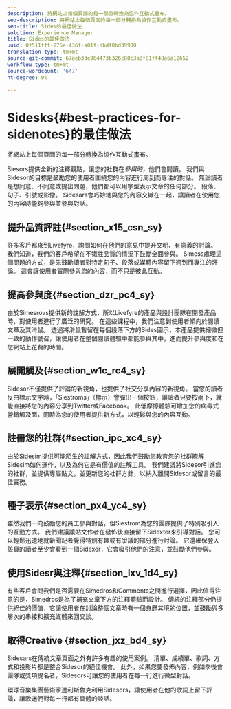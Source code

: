 ```yaml
---
description: 將網站上每個頁面的每一部分轉換為協作互動式畫布。
seo-description: 將網站上每個頁面的每一部分轉換為協作互動式畫布。
seo-title: Sides的最佳做法
solution: Experience Manager
title: Sides的最佳做法
uuid: 0f511fff-275a-436f-a81f-dbdf0bd39900
translation-type: tm+mt
source-git-commit: 67aeb3de964473b326c88c3a3f81ff48a6a12652
workflow-type: tm+mt
source-wordcount: '647'
ht-degree: 0%

---
```



# Sidesks{#best-practices-for-sidenotes}的最佳做法

將網站上每個頁面的每一部分轉換為協作互動式畫布。

Siesors提供全新的注釋觀點，讓您的社群在&#x200B;*參與時，*&#x200B;他們會閱讀。 我們與Sidesor的目標是鼓勵您的使用者圍繞您的內容進行周到而專注的對話。 無論讀者是想同意、不同意或提出問題，他們都可以用字型表示文章的任何部分。 段落、句子、引號或影像。 Sidesars會巧妙地與您的內容交織在一起，讓讀者在使用您的內容時能夠參與並參與對話。

## 提升品質評註{#section_x15_csn_sy}

許多客戶都來到Livefyre，詢問如何在他們的意見中提升文明、有意義的討論。 我們知道，我們的客戶希望在不犧牲品質的情況下鼓勵全面參與。 Simess處理這個問題的方式，是先鼓勵讀者對特定句子、段落或媒體內容留下週到而專注的評論。 這會讓使用者實際參與您的內容，而不只是彼此互動。

## 提高參與度{#section_dzr_pc4_sy}

由於Simesrovs提供新的註解方式，所以Livefyre的產品與設計團隊在開發產品時，對使用者進行了廣泛的研究。 在這些課程中，我們注意到使用者傾向於閱讀文章及其滑鼠。 透過將滑鼠暫留在每個段落下方的Sides圖示，本產品提供細微但一致的動作號召，讓使用者在整個閱讀體驗中都能參與其中，進而提升參與度和在您網站上花費的時間。

## 展開觸及{#section_w1c_rc4_sy}

Sidesor不僅提供了評論的新視角，也提供了社交分享內容的新視角。 當您的讀者反白標示文字時，「Siestroms」（標示）會彈出一個按鈕，讓讀者只要按兩下，就能直接將您的內容分享到Twitter或Facebook。 此低摩擦體驗可增加您的病毒式營銷觸及面，同時為您的使用者提供新方式，以輕鬆與您的內容互動。

## 註冊您的社群{#section_ipc_xc4_sy}

由於Sidesim提供可能陌生的註解方式，因此我們鼓勵您教育您的社群瞭解Sidesim如何運作，以及為何它是有價值的註解工具。 我們建議將Sidesor引進您的社群，並提供專屬貼文，並更新您的社群方針，以納入離開Sidesor或留言的最佳實務。

## 種子表示{#section_px4_yc4_sy}

雖然我們一向鼓勵您的員工參與對話，但Siestrom為您的團隊提供了特別吸引人的互動方式。 我們建議讓貼文作者在發佈後直接留下Sidexter來引導對話。 您可以輕鬆迅速地就新聞記者覺得特別有趣或有爭議的部分進行討論。 它還確保登入該頁的讀者至少會看到一個Sidexer，它會吸引他們的注意，並鼓勵他們參與。

## 使用Sidesr與注釋{#section_lxv_1d4_sy}

有些客戶會問我們是否需要在Simedros和Comments之間進行選擇，因此值得注意的是，Simedros是為了補充文章下方的注釋體驗而設計。 傳統的注釋部分仍提供絕佳的價值，它讓使用者在討論整個文章時有一個身歷其境的位置，並鼓勵與多層次的串接和擴充媒體來回交談。

## 取得Creative {#section_jxz_bd4_sy}

Sidesars在傳統文章頁面之外有許多有趣的使用案例。 清單、成績單、歌詞、方式和投影片都是整合Sidesor的絕佳機會。 此外，如果您要發佈內容，例如季後會團隊或獎項提名者，Sidesors可讓您的使用者在每一行進行微型對話。

環球音樂集團藝術家達利斯魯克利用Sidesors，讓使用者在他的歌詞上留下評論，讓歌迷們對每一行都有具體的談話。
